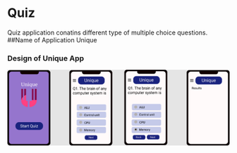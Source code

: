 # Quiz
Quiz application conatins different type of multiple choice questions.
##Name of Application
Unique
### Design of Unique App
![Screenshot](Quiz.png)
